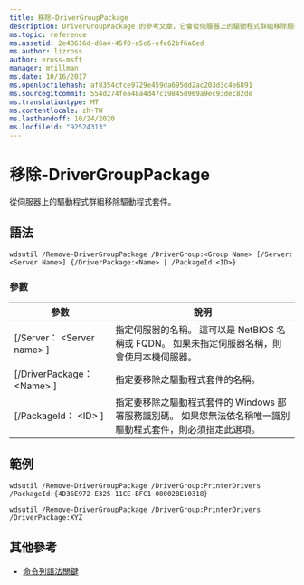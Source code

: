 ```yaml
---
title: 移除-DriverGroupPackage
description: DriverGroupPackage 的參考文章，它會從伺服器上的驅動程式群組移除驅動程式套件。
ms.topic: reference
ms.assetid: 2e48616d-d6a4-45f0-a5c6-efe62bf6a0ed
ms.author: lizross
author: eross-msft
manager: mtillman
ms.date: 10/16/2017
ms.openlocfilehash: af8354cfce9729e459da695dd2ac203d3c4e6891
ms.sourcegitcommit: 554d274fea48a4d47c19845d969a9ec93dec82de
ms.translationtype: MT
ms.contentlocale: zh-TW
ms.lasthandoff: 10/24/2020
ms.locfileid: "92524313"
---
```

# <a name="remove-drivergrouppackage"></a>移除-DriverGroupPackage



從伺服器上的驅動程式群組移除驅動程式套件。

## <a name="syntax"></a>語法

```
wdsutil /Remove-DriverGroupPackage /DriverGroup:<Group Name> [/Server:<Server Name>] {/DriverPackage:<Name> | /PackageId:<ID>}
```

### <a name="parameters"></a>參數

|參數|說明|
|---------|-----------|
|[/Server： \<Server name> ]|指定伺服器的名稱。 這可以是 NetBIOS 名稱或 FQDN。 如果未指定伺服器名稱，則會使用本機伺服器。|
|[/DriverPackage： \<Name> ]|指定要移除之驅動程式套件的名稱。|
|[/PackageId： \<ID> ]|指定要移除之驅動程式套件的 Windows 部署服務識別碼。 如果您無法依名稱唯一識別驅動程式套件，則必須指定此選項。|

## <a name="examples"></a>範例

```
wdsutil /Remove-DriverGroupPackage /DriverGroup:PrinterDrivers /PackageId:{4D36E972-E325-11CE-BFC1-08002BE10318}
```
```
wdsutil /Remove-DriverGroupPackage /DriverGroup:PrinterDrivers /DriverPackage:XYZ
```

## <a name="additional-references"></a>其他參考

- [命令列語法關鍵](command-line-syntax-key.md)